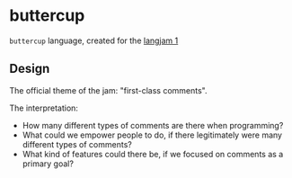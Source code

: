 # buttercup

`buttercup` language, created for the [langjam 1](https://github.com/langjam/jam0001)

## Design

The official theme of the jam: "first-class comments".

The interpretation:
- How many different types of comments are there when programming?
- What could we empower people to do, if there legitimately were many different types of comments?
- What kind of features could there be, if we focused on comments as a primary goal?

